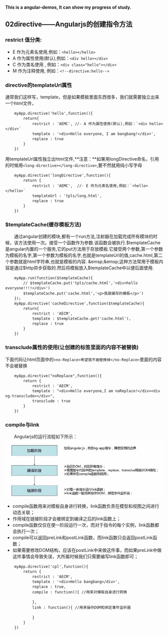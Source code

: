 <b>This is a angular-demos, It can show my progress of study.</b>
## 02directive——Angularjs的创建指令方法
### restrict 值分类:
- E 作为元素名使用,例如：`<hello></hello>`  
- A 作为属性使用(默认),例如：`<div hello></div>`
- C 作为类名使用 , 例如：`<div class="hello"></div>`
- M 作为注释使用,  例如：`<!--directive:hello-->`
### directive的templateUrl属性
通常我们这样写，template，但是如果模板里面东西很多，我们就需要独立出来一个html文件，
```
    myApp.directive('hello',function(){
        return{
            restrict : 'AEMC', //- A 作为属性使用(默认),例如：`<div hello></div>`
            template : '<div>Hello everyone, I am bangbang!</div>',
            replace : true
        }
    })
```
用templateUrl属性独立出html文件,**注意：**如果用longDirective命名，引用的时候用`<long-directive></long-directive>`,要不然就用纯小写字母

```
    myApp.directive('longDirective',function(){
        return {
            restrict : 'AEMC',  //- E 作为元素名使用,例如：`<hello></hello>`  
            templateUrl : 'tpls/long.html',
            replace : true
        }
    })
```
### $templateCache(缓存模板方法)
&emsp;&emsp;通过angular创建的模块,都有一个run方法,注射器在加载完成所有模块的时候，该方法使用一次。接受一个函数作为参数.该函数会被执行.$templateCache是angular内置的一个服务,它的put方法用于存放模板.它接受两个参数,第一个参数为模板的名字,第一个参数为模板的名字,也就是templateUrl的值,cache.html,第二个参数就是html字符串,也就是模板的内容.
&emsp;&emsp;这种方法常用于模板内容是通过$http异步获取的.然后将模板放入$templateCache中以便后面使用.

```
    myApp.run(function($templateCache){
        // $templateCache.put('tpls/cache.html','<div>hello everyone!!!!</div>')
        $templateCache.put('cache.html','<p>我是缓存的模板</p>')
    });
    myApp.directive('cacheDirective',function($templateCache){
        return{
            restrict : 'AECM',
            template : $templateCache.get('cache.html'),
            replace : true
        }
    })
```
### transclude属性的使用(让创建的标签里面的内容不被替换)
下面代码让html页面中的`<no-Replace>希望我不被替换掉</no-Replace>`里面的内容不会被替换
```
    myApp.directive("noReplace",function(){
        return {
            restrict : 'AECM',
            template : "<div>Hello everyone,I am noReplace!</div><div ng-transclude></div>",
            transclude : true
        }
    })
```
### compile与link
&emsp;&emsp;Angularjs的运行流程如下所示：
![compile与link](./img/1.jpg)

- compile函数用来对模板自身进行转换，link函数负责在模型和视图之间进行动态关联；
- 作用域在链接阶段才会被绑定到编译之后的link函数上；
- compile函数仅仅在便一阶段运行一次，而对于指令的每个实例，link函数都会执行一次；
- compile可以返回preLink和postLink函数，而link函数只会返回postLink函数；
- 如果需要修改DOM结构，应该在postLink中来做这件事，而如果preLink中做这件事情会导致失误，大所属时候我们只需要编写link函数即可；

```
    myApp.directive('cpl',function(){
        return {
            restrict : 'AECM',
            template : '<div>Hello bangbang</div>',
            replace : true,
            compile : function(){ //用来对模板自身进行转换

            },
            link : function(){ //用来操作DOM和绑定事件监听器

            }
        }
    })
```
